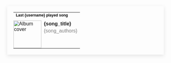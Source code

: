 <a href="{song_page_url}" style="display: block; text-decoration: none; color: inherit;">
  <table style="border: none; padding: 20px; box-shadow: 0px 4px 12px rgba(0, 0, 0, 0.1); max-width: 100%; font-family: Arial, sans-serif;">
    <tr>
      <td colspan="2" style="padding-bottom: 10px;">
        <h4 style="margin: 0; font-size: 12px; color: black;">Last {username} played song</h4>
      </td>
    </tr>
    <tr>
      <td style="padding: 0;">
        <img src="{song_image_url}" alt="Album cover" style="width: 90px; height: 90px;">
      </td>
      <td style="vertical-align: top;">
        <p style="margin: 0;"><strong>{song_title}</strong></p>
        <p style="margin: 5px 0 0 0; color: grey;">{song_authors}</p>
      </td>
    </tr>
  </table>
</a>




